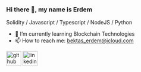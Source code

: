 ### Hi there 👋, my name is Erdem

Solidity / Javascript / Typescript / NodeJS / Python 

- 🌱 I’m currently learning Blockchain Technologies
- 📫 How to reach me: bektas_erdem@icloud.com


[<img src='https://cdn.jsdelivr.net/npm/simple-icons@3.0.1/icons/github.svg' alt='github' height='40'>](https://github.com/actasalways)  [<img src='https://cdn.jsdelivr.net/npm/simple-icons@3.0.1/icons/linkedin.svg' alt='linkedin' height='40'>](https://www.linkedin.com/in/erdem-bektaş/)


